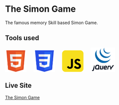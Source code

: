 # **The Simon Game**

The famous memory Skill based Simon Game.

## Tools used

<img src="https://github.com/Geralt-Of-Rivia-Witcher/The_Simon_Game/blob/master/html.svg" width="70" height="70"> &nbsp;&nbsp;&nbsp;&nbsp; <img src="https://github.com/Geralt-Of-Rivia-Witcher/The_Simon_Game/blob/master/css.svg" width="70" height="70"> &nbsp;&nbsp;&nbsp;&nbsp; <img src="https://github.com/Geralt-Of-Rivia-Witcher/The_Simon_Game/blob/master/javaScript.svg" width="70" height="70"> &nbsp;&nbsp;&nbsp;&nbsp;  <img src="https://github.com/Geralt-Of-Rivia-Witcher/The_Simon_Game/blob/master/jquery.svg"  width="80" height="80">

## Live Site

<a href="https://geralt-of-rivia-witcher.github.io/The_Simon_Game/">The Simon Game</a>
